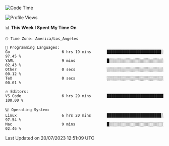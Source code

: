 <!--START_SECTION:waka-->
![Code Time](http://img.shields.io/badge/Code%20Time-481%20hrs%2022%20mins-blue)

![Profile Views](http://img.shields.io/badge/Profile%20Views-0-blue)

📊 **This Week I Spent My Time On** 

```text
🕑︎ Time Zone: America/Los_Angeles

💬 Programming Languages: 
Go                       6 hrs 19 mins       ████████████████████████░   97.45 % 
YAML                     9 mins              █░░░░░░░░░░░░░░░░░░░░░░░░   02.43 % 
Other                    0 secs              ░░░░░░░░░░░░░░░░░░░░░░░░░   00.12 % 
TeX                      0 secs              ░░░░░░░░░░░░░░░░░░░░░░░░░   00.01 % 

🔥 Editors: 
VS Code                  6 hrs 29 mins       █████████████████████████   100.00 % 

💻 Operating System: 
Linux                    6 hrs 20 mins       ████████████████████████░   97.54 % 
Mac                      9 mins              █░░░░░░░░░░░░░░░░░░░░░░░░   02.46 % 
```


 Last Updated on 20/07/2023 12:51:09 UTC
<!--END_SECTION:waka-->
